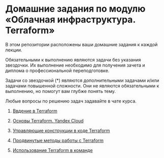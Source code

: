 # Домашние задания по модулю «Облачная инфраструктура. Terraform»

В этом репозитории расположены ваши домашние задания к каждой лекции. 

Обязательными к выполнению являются задачи без указания звездочки. Их выполнение необходимо для получения зачета и диплома о профессиональной переподготовке.

Задачи со звездочкой (*) являются дополнительными задачами и/или задачами повышенной сложности. Они не являются обязательными к выполнению, но помогут вам глубже понять тему.

Любые вопросы по решению задач задавайте в чате курса.


1. [Ввдение в Terraform](01/hw-01.md)

2. [Основы Terraform. Yandex Cloud](02/hw-02.md)

3. [Управляющие конструкции в коде Terraform](03/hw-03.md)

4. [Продвинутые методы работы с Terraform](04/hw-04.md)

5. [Использование Terraform в команде](05/hw-05.md)



